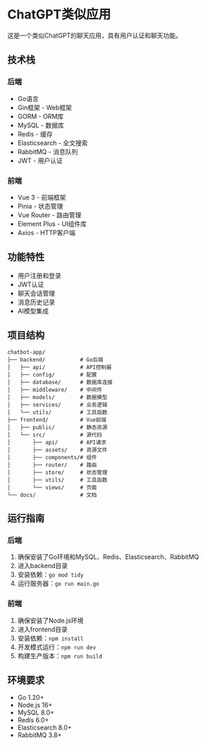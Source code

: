 # ChatGPT类似应用

这是一个类似ChatGPT的聊天应用，具有用户认证和聊天功能。

## 技术栈

### 后端
- Go语言
- Gin框架 - Web框架
- GORM - ORM库
- MySQL - 数据库
- Redis - 缓存
- Elasticsearch - 全文搜索
- RabbitMQ - 消息队列
- JWT - 用户认证

### 前端
- Vue 3 - 前端框架
- Pinia - 状态管理
- Vue Router - 路由管理
- Element Plus - UI组件库
- Axios - HTTP客户端

## 功能特性

- 用户注册和登录
- JWT认证
- 聊天会话管理
- 消息历史记录
- AI模型集成

## 项目结构

```
chatbot-app/
├── backend/           # Go后端
│   ├── api/           # API控制器
│   ├── config/        # 配置
│   ├── database/      # 数据库连接
│   ├── middleware/    # 中间件
│   ├── models/        # 数据模型
│   ├── services/      # 业务逻辑
│   └── utils/         # 工具函数
├── frontend/          # Vue前端
│   ├── public/        # 静态资源
│   └── src/           # 源代码
│       ├── api/       # API请求
│       ├── assets/    # 资源文件
│       ├── components/# 组件
│       ├── router/    # 路由
│       ├── store/     # 状态管理
│       ├── utils/     # 工具函数
│       └── views/     # 页面
└── docs/              # 文档
```

## 运行指南

### 后端

1. 确保安装了Go环境和MySQL、Redis、Elasticsearch、RabbitMQ
2. 进入backend目录
3. 安装依赖：`go mod tidy`
4. 运行服务器：`go run main.go`

### 前端

1. 确保安装了Node.js环境
2. 进入frontend目录
3. 安装依赖：`npm install`
4. 开发模式运行：`npm run dev`
5. 构建生产版本：`npm run build`

## 环境要求

- Go 1.20+
- Node.js 16+
- MySQL 8.0+
- Redis 6.0+
- Elasticsearch 8.0+
- RabbitMQ 3.8+ 